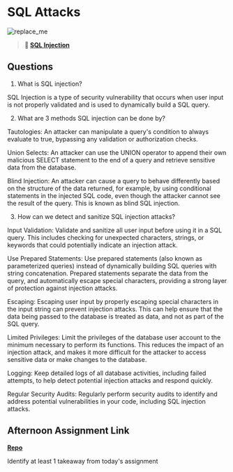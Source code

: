 # SQL Attacks

![replace_me](https://codeworks.blob.core.windows.net/public/assets/img/illustrations/placeholder.svg)

> **📖 [SQL Injection](https://codeworksacademy.com/fs-student-guide/resources/wk11/03-SQL-Injection)**

## Questions

1. What is SQL injection?

SQL Injection is a type of security vulnerability that occurs when user input is not properly validated and is used to dynamically build a SQL query. 

2. What are 3 methods SQL injection can be done by?

Tautologies: An attacker can manipulate a query's condition to always evaluate to true, bypassing any validation or authorization checks.

Union Selects: An attacker can use the UNION operator to append their own malicious SELECT statement to the end of a query and retrieve sensitive data from the database.

Blind Injection: An attacker can cause a query to behave differently based on the structure of the data returned, for example, by using conditional statements in the injected SQL code, even though the attacker cannot see the result of the query. This is known as blind SQL injection.

3. How can we detect and sanitize SQL injection attacks?

Input Validation: Validate and sanitize all user input before using it in a SQL query. This includes checking for unexpected characters, strings, or keywords that could potentially indicate an injection attack.

Use Prepared Statements: Use prepared statements (also known as parameterized queries) instead of dynamically building SQL queries with string concatenation. Prepared statements separate the data from the query, and automatically escape special characters, providing a strong layer of protection against injection attacks.

Escaping: Escaping user input by properly escaping special characters in the input string can prevent injection attacks. This can help ensure that the data being passed to the database is treated as data, and not as part of the SQL query.

Limited Privileges: Limit the privileges of the database user account to the minimum necessary to perform its functions. This reduces the impact of an injection attack, and makes it more difficult for the attacker to access sensitive data or make changes to the database.

Logging: Keep detailed logs of all database activities, including failed attempts, to help detect potential injection attacks and respond quickly.

Regular Security Audits: Regularly perform security audits to identify and address potential vulnerabilities in your code, including SQL injection attacks.

## Afternoon Assignment Link

**[Repo](https://github.com/zburkard/<ASSIGNMENT_REPO>)**

Identify at least 1 takeaway from today's assignment

